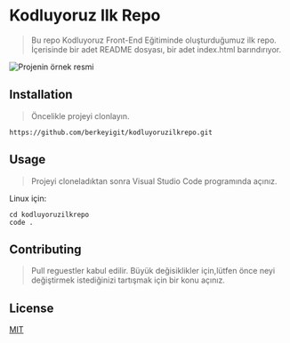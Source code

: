 # Kodluyoruz Ilk Repo

>Bu repo Kodluyoruz Front-End Eğitiminde oluşturduğumuz ilk repo. İçerisinde bir adet README dosyası, bir adet index.html barındırıyor.

![Projenin örnek resmi](Sites/ilkrepo/img/kodluyoruzrepo.png "örnek")

## Installation

> Öncelikle projeyi clonlayın. 
```
https://github.com/berkeyigit/kodluyoruzilkrepo.git
```

## Usage
>Projeyi cloneladıktan sonra Visual Studio Code programında açınız.

Linux için:
```
cd kodluyoruzilkrepo
code .
```

## Contributing
>Pull reguestler kabul edilir. Büyük değisiklikler için,lütfen önce neyi değiştirmek istediğinizi tartışmak için bir konu açınız.

## License
[MIT](https://choosealicense.com/)